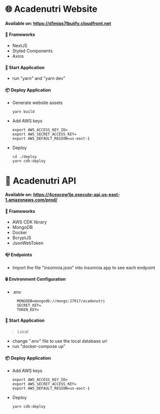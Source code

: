 # 🌐 Acadenutri Website

#### Available on: https://d1mjqs7lbuiify.cloudfront.net

#### 🔨 Frameworks

- NextJS
- Styled Components
- Axios

#### 🚀 Start Application

- run "yarn" and "yarn dev"

#### 📦 Deploy Application

- Generate website assets

  ```
  yarn build
  ```

- Add AWS keys

  ```
  export AWS_ACCESS_KEY_ID=
  export AWS_SECRET_ACCESS_KEY=
  export AWS_DEFAULT_REGION=us-east-1
  ```

- Deploy

  ```
  cd ./deploy
  yarn cdk:deploy
  ```

# 📡 Acadenutri API

#### Available on: https://4cexcew1je.execute-api.us-east-1.amazonaws.com/prod/

#### 🔨 Frameworks

- AWS CDK library
- MongoDB
- Docker
- BcryptJS
- JsonWebToken

#### 📪 Endpoints

- Import the file "insomnia.json" into insomnia app to see each endpoint

#### 🔒 Environment Configuration

- .env

  ```
    MONGODB=mongodb://mongo:27017/acadenutri
    SECRET_KEY=
    TOKEN_KEY=
  ```

#### 🚀 Start Application

> Local

- change ".env" file to use the local database uri
- run "docker-compose up"

#### 📦 Deploy Application

- Add AWS keys

  ```
  export AWS_ACCESS_KEY_ID=
  export AWS_SECRET_ACCESS_KEY=
  export AWS_DEFAULT_REGION=us-east-1
  ```

- Deploy

  ```
  yarn cdk:deploy
  ```
